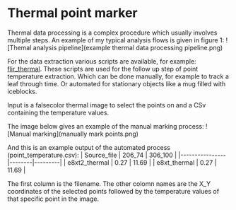 # Thermal point marker
Thermal data processing is a complex procedure which usually involves multiple steps.
An example of my typical analysis flows is given in figure 1:
![Themal analysis pipeline](example thermal data processing pipeline.png)

For the data extraction various scripts are available, for example: [flir_thermal](https://github.com/JTvD/flir_thermal/tree/main).
These scripts are used for the follow up step of point temperature extraction.
Which can be done manually, for example to track a leaf through time. Or automated for stationary objects like a mug filled with iceblocks.

Input is a falsecolor thermal image to select the points on and a CSv containing the temperature values.

The image below gives an example of the manual marking process:
![Manual marking](manually mark points.png)

And this is an example output of the automated process (point_temperature.csv):
| Source_file    | 206_74 | 306_100 |
|----------------|--------|---------|
| e8xt2_thermal  | 0.27   | 11.69   |
| e8xt_thermal   | 0.27   | 11.69   |

The first column is the filename. The other colomn names are the X_Y coordinates of the selected points followed by the temperature values of that specific point in the image.
